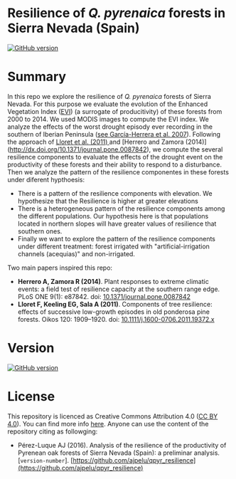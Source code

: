 Resilience of *Q. pyrenaica* forests in Sierra Nevada (Spain)
======

[![GitHub version](https://badge.fury.io/gh/ajpelu%2Fqpyr_resilience.svg)](https://badge.fury.io/gh/ajpelu%2Fqpyr_resilience)

# Summary 
In this repo we explore the resilience of *Q. pyrenaica* forests of Sierra Nevada. For this purpose we evaluate the evolution of the Enhanced Vegetation Index ([EVI](https://en.wikipedia.org/wiki/Enhanced_vegetation_index)) (a surrogate of producitivity) of these forests from 2000 to 2014.  We used MODIS images to compute the EVI index. We analyze the effects of the worst drought episody ever recording in the southern of Iberian Peninsula ([see García-Herrera et al. 2007](http://dx.doi.org/10.1175/JHM578.1)). Following the approach of [Lloret et al. (2011) ](http://dx.doi.org/10.1111/j.1600-0706.2011.19372.x) and [Herrero and Zamora (2014)] (http://dx.doi.org/10.1371/journal.pone.0087842), we compute the several resilience components to evaluate the effects of the drought event on the productivity of these forests and their ability to respond to a disturbance. 
Then we analyze the pattern of the resilience componentes in these forests under diferent hypthoesis: 
* There is a pattern of the resilience components with elevation.  We hypothesize that the Resilience is higher at greater elevations
* There is a heterogeneous pattern of the resilience components among the different populations. Our hypothesis here is that populations located in northern slopes will have greater values of resilience that southern ones. 
* Finally we want to explore the pattern of the resilience components under different treatment: forest irrigated with "artificial-irrigation channels (acequias)" and non-irrigated. 


Two main papers inspired this repo:

* **Herrero A, Zamora R (2014)**. Plant responses to extreme climatic events: a field test of resilience capacity at the southern range edge. PLoS ONE 9(1): e87842. doi: [10.1371/journal.pone.0087842](http://dx.doi.org/10.1371/journal.pone.0087842)
* **Lloret F, Keeling EG, Sala A (2011)**. Components of tree resilience: effects of successive low-growth episodes in old ponderosa pine forests. Oikos 120: 1909–1920. doi: [10.1111/j.1600-0706.2011.19372.x](http://dx.doi.org/10.1111/j.1600-0706.2011.19372.x)

# Version 
[![GitHub version](https://badge.fury.io/gh/ajpelu%2Fqpyr_resilience.svg)](https://badge.fury.io/gh/ajpelu%2Fqpyr_resilience)

# License 
This repository is licenced as Creative Commons Attribution 4.0 ([CC BY 4.0](https://creativecommons.org/licenses/by/4.0/)). You can find more info [here](/LICENSE). Anyone can use the content of the repository citing as followging:

* Pérez-Luque AJ (2016). Analysis of the resilience of the productivity of Pyrenean oak forests of Sierra Nevada (Spain): a preliminar analysis. [`version-number`]. [https://github.com/ajpelu/qpyr_resilience](https://github.com/ajpelu/qpyr_resilience)  